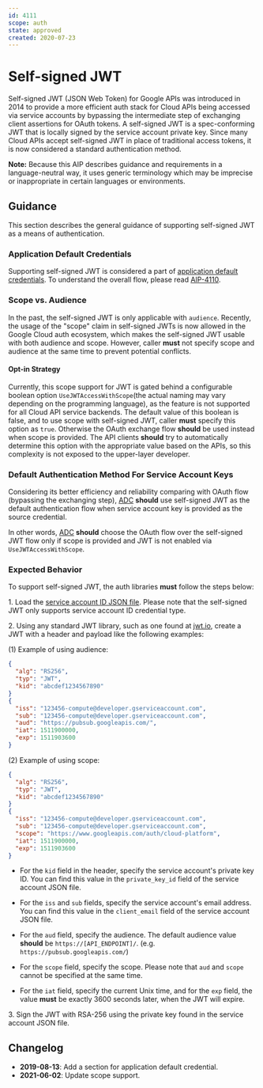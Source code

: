 ```yaml
---
id: 4111
scope: auth
state: approved
created: 2020-07-23
---
```


# Self-signed JWT

Self-signed JWT (JSON Web Token) for Google APIs was introduced in 2014 to
provide a more efficient auth stack for Cloud APIs being accessed via service
accounts by bypassing the intermediate step of exchanging client assertions for
OAuth tokens. A self-signed JWT is a spec-conforming JWT that is locally signed
by the service account private key. Since many Cloud APIs accept self-signed JWT
in place of traditional access tokens, it is now considered a standard
authentication method.

**Note:** Because this AIP describes guidance and requirements in a
language-neutral way, it uses generic terminology which may be imprecise or
inappropriate in certain languages or environments.

## Guidance

This section describes the general guidance of supporting self-signed
JWT as a means of authentication.

### Application Default Credentials

Supporting self-signed JWT is considered a part of [application default
credentials][2]. To understand the overall flow, please read [AIP-4110][2].

### Scope vs. Audience

In the past, the self-signed JWT is only applicable with `audience`. Recently,
the usage of the "scope" claim in self-signed JWTs is now allowed in the Google
Cloud auth ecosystem, which makes the self-signed JWT usable with both audience
and scope. However, caller **must** not specify scope and audience at the same
time to prevent potential conflicts.

#### Opt-in Strategy

Currently, this scope support for JWT is gated behind a configurable boolean
option `UseJWTAccessWithScope`(the actual naming may vary depending on the
programming language), as the feature is not supported for all Cloud API service
backends. The default value of this boolean is false, and to use scope with
self-signed JWT, caller **must** specify this option as `true`. Otherwise the
OAuth exchange flow **should** be used instead when scope is provided. The API
clients **should** try to automatically determine this option with the
appropriate value based on the APIs, so this complexity is not exposed to the
upper-layer developer.

### Default Authentication Method For Service Account Keys

Considering its better efficiency and reliability comparing with OAuth flow
(bypassing the exchanging step), [ADC][0] **should** use self-signed JWT as the
default authentication flow when service account key is provided as the source
credential.

In other words, [ADC][0] **should** choose the OAuth flow over the self-signed
JWT flow only if scope is provided and JWT is not enabled via
`UseJWTAccessWithScope`.

### Expected Behavior

To support self-signed JWT, the auth libraries **must** follow the steps below:

1\. Load the [service account ID JSON file][2]. Please note that the self-signed
JWT only supports service account ID credential type.

2\. Using any standard JWT library, such as one found at [jwt.io][1], create a JWT
with a header and payload like the following examples:

(1) Example of using audience:

```json
{
  "alg": "RS256",
  "typ": "JWT",
  "kid": "abcdef1234567890"
}
{
  "iss": "123456-compute@developer.gserviceaccount.com",
  "sub": "123456-compute@developer.gserviceaccount.com",
  "aud": "https://pubsub.googleapis.com/",
  "iat": 1511900000,
  "exp": 1511903600
}
```

(2) Example of using scope:

```json
{
  "alg": "RS256",
  "typ": "JWT",
  "kid": "abcdef1234567890"
}
{
  "iss": "123456-compute@developer.gserviceaccount.com",
  "sub": "123456-compute@developer.gserviceaccount.com",
  "scope": "https://www.googleapis.com/auth/cloud-platform",
  "iat": 1511900000,
  "exp": 1511903600
}
```

* For the `kid` field in the header, specify the service account's private key
ID. You can find this value in the `private_key_id` field of the service account
JSON file.

* For the `iss` and `sub` fields, specify the service account's email address.
You can find this value in the `client_email` field of the service account JSON
file.

* For the `aud` field, specify the audience. The default audience value
**should** be `https://[API_ENDPOINT]/`. (e.g. `https://pubsub.googleapis.com/`)

* For the `scope` field, specify the scope. Please note that `aud` and `scope`
cannot be specified at the same time.

* For the `iat` field, specify the current Unix time, and for the `exp` field,
the value **must** be exactly 3600 seconds later, when the JWT will expire.

3\. Sign the JWT with RSA-256 using the private key found in the service
account JSON file.

## Changelog

- **2019-08-13**: Add a section for application default credential.
- **2021-06-02**: Update scope support.

<!-- prettier-ignore-start -->
[0]: https://google.aip.dev/auth/4110
[1]: https://jwt.io/#libraries-io
[2]: https://google.aip.dev/auth/4112
<!-- prettier-ignore-end -->
